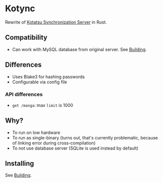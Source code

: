 # Kotync

Rewrite of [Kotatsu Synchronization Server](https://github.com/KotatsuApp/kotatsu-syncserver) in Rust.

## Compatibility

- Can work with MySQL database from original server. See [Building](/docs/install.md).

## Differences

- Uses Blake3 for hashing passwords
- Configurable via config file

### API differences

- `get /manga`: max `limit` is 1000

## Why?

- To run on low hardware
- To run as single-binary (turns out, that's currently problematic, because of linking error during cross-compilation)
- To not use database server (SQLite is used instead by default)

## Installing

See [Building](/docs/install.md).
